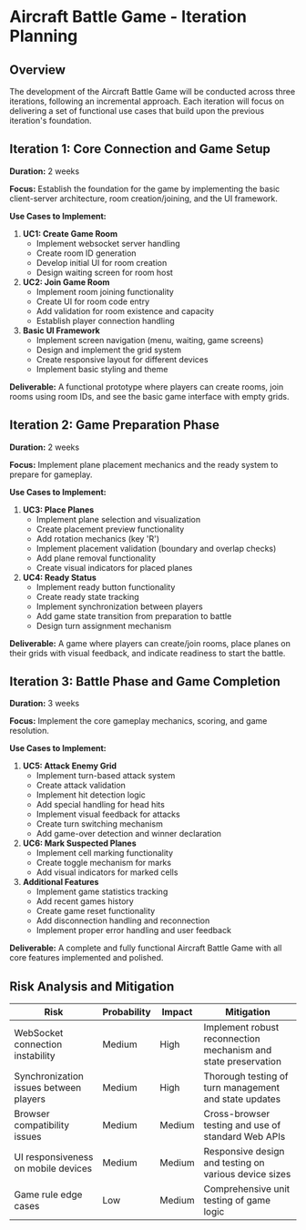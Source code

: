 # Aircraft Battle Game - Iteration Planning

## Overview

The development of the Aircraft Battle Game will be conducted across three iterations, following an incremental approach. Each iteration will focus on delivering a set of functional use cases that build upon the previous iteration's foundation.

## Iteration 1: Core Connection and Game Setup

**Duration:** 2 weeks

**Focus:** Establish the foundation for the game by implementing the basic client-server architecture, room creation/joining, and the UI framework.

**Use Cases to Implement:**

1. **UC1: Create Game Room**
   * Implement websocket server handling
   * Create room ID generation
   * Develop initial UI for room creation
   * Design waiting screen for room host
2. **UC2: Join Game Room**
   * Implement room joining functionality
   * Create UI for room code entry
   * Add validation for room existence and capacity
   * Establish player connection handling
3. **Basic UI Framework**
   * Implement screen navigation (menu, waiting, game screens)
   * Design and implement the grid system
   * Create responsive layout for different devices
   * Implement basic styling and theme

**Deliverable:** A functional prototype where players can create rooms, join rooms using room IDs, and see the basic game interface with empty grids.

## Iteration 2: Game Preparation Phase

**Duration:** 2 weeks

**Focus:** Implement plane placement mechanics and the ready system to prepare for gameplay.

**Use Cases to Implement:**

1. **UC3: Place Planes**
   * Implement plane selection and visualization
   * Create placement preview functionality
   * Add rotation mechanics (key 'R')
   * Implement placement validation (boundary and overlap checks)
   * Add plane removal functionality
   * Create visual indicators for placed planes
2. **UC4: Ready Status**
   * Implement ready button functionality
   * Create ready state tracking
   * Implement synchronization between players
   * Add game state transition from preparation to battle
   * Design turn assignment mechanism

**Deliverable:** A game where players can create/join rooms, place planes on their grids with visual feedback, and indicate readiness to start the battle.

## Iteration 3: Battle Phase and Game Completion

**Duration:** 3 weeks

**Focus:** Implement the core gameplay mechanics, scoring, and game resolution.

**Use Cases to Implement:**

1. **UC5: Attack Enemy Grid**
   * Implement turn-based attack system
   * Create attack validation
   * Implement hit detection logic
   * Add special handling for head hits
   * Implement visual feedback for attacks
   * Create turn switching mechanism
   * Add game-over detection and winner declaration
2. **UC6: Mark Suspected Planes**
   * Implement cell marking functionality
   * Create toggle mechanism for marks
   * Add visual indicators for marked cells
3. **Additional Features**
   * Implement game statistics tracking
   * Add recent games history
   * Create game reset functionality
   * Add disconnection handling and reconnection
   * Implement proper error handling and user feedback

**Deliverable:** A complete and fully functional Aircraft Battle Game with all core features implemented and polished.

## Risk Analysis and Mitigation

| Risk                                   | Probability | Impact | Mitigation                                                     |
| -------------------------------------- | ----------- | ------ | -------------------------------------------------------------- |
| WebSocket connection instability       | Medium      | High   | Implement robust reconnection mechanism and state preservation |
| Synchronization issues between players | Medium      | High   | Thorough testing of turn management and state updates          |
| Browser compatibility issues           | Medium      | Medium | Cross-browser testing and use of standard Web APIs             |
| UI responsiveness on mobile devices    | Medium      | Medium | Responsive design and testing on various device sizes          |
| Game rule edge cases                   | Low         | Medium | Comprehensive unit testing of game logic                       |
